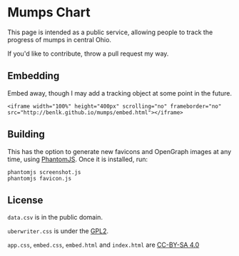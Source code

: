 # Mumps Chart

This page is intended as a public service, allowing people to track the progress of mumps in central Ohio. 

If you'd like to contribute, throw a pull request my way. 

## Embedding

Embed away, though I may add a tracking object at some point in the future. 

    <iframe width="100%" height="400px" scrolling="no" frameborder="no" src="http://benlk.github.io/mumps/embed.html"></iframe>
    
## Building

This has the option to generate new favicons and OpenGraph images at any time, using [PhantomJS](http://phantomjs.org/). Once it is installed, run:

    phantomjs screenshot.js
    phantomjs favicon.js

## License

`data.csv` is in the public domain.

`uberwriter.css` is under the [GPL2](https://www.gnu.org/licenses/old-licenses/gpl-2.0.txt).

`app.css`, `embed.css`, `embed.html` and `index.html` are [CC-BY-SA 4.0](https://creativecommons.org/licenses/by-sa/4.0/)
